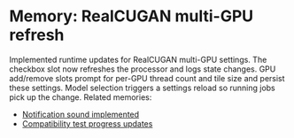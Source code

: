# Memory: RealCUGAN multi-GPU refresh
Implemented runtime updates for RealCUGAN multi-GPU settings. The checkbox slot now refreshes the processor and logs state changes. GPU add/remove slots prompt for per-GPU thread count and tile size and persist these settings. Model selection triggers a settings reload so running jobs pick up the change. Related memories:
- [Notification sound implemented](2025-06-18T211603Z-sound-notification.md)
- [Compatibility test progress updates](2025-06-18T232724Z-compat-test-progress-bar.md)
